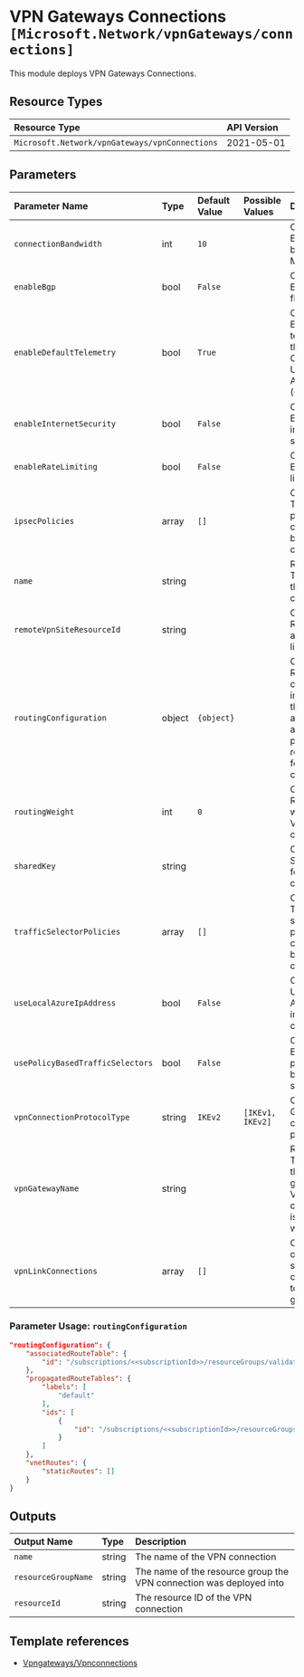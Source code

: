 # VPN Gateways Connections `[Microsoft.Network/vpnGateways/connections]`

This module deploys VPN Gateways Connections.

## Resource Types

| Resource Type | API Version |
| :-- | :-- |
| `Microsoft.Network/vpnGateways/vpnConnections` | 2021-05-01 |

## Parameters

| Parameter Name | Type | Default Value | Possible Values | Description |
| :-- | :-- | :-- | :-- | :-- |
| `connectionBandwidth` | int | `10` |  | Optional. Expected bandwidth in MBPS. |
| `enableBgp` | bool | `False` |  | Optional. Enable BGP flag. |
| `enableDefaultTelemetry` | bool | `True` |  | Optional. Enable telemetry via the Customer Usage Attribution ID (GUID). |
| `enableInternetSecurity` | bool | `False` |  | Optional. Enable internet security. |
| `enableRateLimiting` | bool | `False` |  | Optional. Enable rate limiting. |
| `ipsecPolicies` | array | `[]` |  | Optional. The IPSec policies to be considered by this connection. |
| `name` | string |  |  | Required. The name of the VPN connection. |
| `remoteVpnSiteResourceId` | string |  |  | Optional. Reference to a VPN site to link to |
| `routingConfiguration` | object | `{object}` |  | Optional. Routing configuration indicating the associated and propagated route tables for this connection. |
| `routingWeight` | int | `0` |  | Optional. Routing weight for VPN connection. |
| `sharedKey` | string |  |  | Optional. SharedKey for the VPN connection. |
| `trafficSelectorPolicies` | array | `[]` |  | Optional. The traffic selector policies to be considered by this connection. |
| `useLocalAzureIpAddress` | bool | `False` |  | Optional. Use local Azure IP to initiate connection. |
| `usePolicyBasedTrafficSelectors` | bool | `False` |  | Optional. Enable policy-based traffic selectors. |
| `vpnConnectionProtocolType` | string | `IKEv2` | `[IKEv1, IKEv2]` | Optional. Gateway connection protocol. |
| `vpnGatewayName` | string |  |  | Required. The name of the VPN gateway this VPN connection is associated with. |
| `vpnLinkConnections` | array | `[]` |  | Optional. List of all VPN site link connections to the gateway. |

### Parameter Usage: `routingConfiguration`

```json
"routingConfiguration": {
    "associatedRouteTable": {
        "id": "/subscriptions/<<subscriptionId>>/resourceGroups/validation-rg/providers/Microsoft.Network/virtualHubs/SampleVirtualHub/hubRouteTables/defaultRouteTable"
    },
    "propagatedRouteTables": {
        "labels": [
            "default"
        ],
        "ids": [
            {
                "id": "/subscriptions/<<subscriptionId>>/resourceGroups/validation-rg/providers/Microsoft.Network/virtualHubs/SampleVirtualHub/hubRouteTables/defaultRouteTable"
            }
        ]
    },
    "vnetRoutes": {
        "staticRoutes": []
    }
}
```

## Outputs

| Output Name | Type | Description |
| :-- | :-- | :-- |
| `name` | string | The name of the VPN connection |
| `resourceGroupName` | string | The name of the resource group the VPN connection was deployed into |
| `resourceId` | string | The resource ID of the VPN connection |

## Template references

- [Vpngateways/Vpnconnections](https://docs.microsoft.com/en-us/azure/templates/Microsoft.Network/2021-05-01/vpnGateways/vpnConnections)
